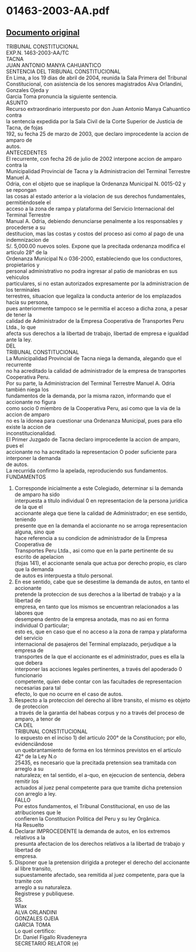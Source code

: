 
01463-2003-AA.pdf
=================
  
[Documento original](https://tc.gob.pe/jurisprudencia/2004/01463-2003-AA.pdf)  
---  
TRIBUNAL CONSTITUCIONAL  
EXP.N. 1463-2003-AA/TC  
TACNA  
JUAN ANTONIO MANYA CAHUANTICO  
SENTENCIA DEL TRIBUNAL CONSTITUCIONAL  
En Lima, a los 19 dias de abril de 2004, reunida la Sala Primera del Tribunal  
Constitucional, con asistencia de los senores magistrados Alva Orlandini, Gonzales Ojeda y  
Garcia Toma pronuncia la siguiente sentencia.  
ASUNTO  
Recurso extraordinario interpuesto por don Juan Antonio Manya Cahuantico contra  
la sentencia expedida por la Sala Civil de la Corte Superior de Justicia de Tacna, de fojas  
192, su fecha 25 de marzo de 2003, que declaro improcedente la accion de amparo de  
autos.  
ANTECEDENTES  
El recurrente, con fecha 26 de julio de 2002 interpone accion de amparo contra la  
Municipalidad Provincial de Tacna y la Administracion del Terminal Terrestre Manuel A.  
Odria, con el objeto que se inaplique la Ordenanza Municipal N. 0015-02 y se repongan  
las cosas al estado anterior a la violacion de sus derechos fundamentales, permitiéndosele el  
acceso a la zona de rampa y plataforma del Servicio Internacional del Terminal Terrestre  
Manual A. Odria, debiendo denunciarse penalmente a los responsables y procederse a su  
destitucion, mas las costas y costos del proceso asi como al pago de una indemnizacion de  
S/. 5,000.00 nuevos soles. Expone que la precitada ordenanza modifica el articulo 28° de la  
Ordenanza Municipal N.o 036-2000, estableciendo que los conductores, propietarios y  
personal administrativo no podra ingresar al patio de maniobras en sus vehiculos  
particulares, si no estan autorizados expresamente por la administracion de los terminales  
terrestres, situacion que legaliza la conducta anterior de los emplazados hacia su persona,  
pues anteriormente tampoco se le permitia el acceso a dicha zona, a pesar de tener la  
calidad de Administrador de la Empresa Cooperativa de Transportes Peru Ltda., lo que  
afecta sus derechos a la libertad de trabajo, libertad de empresa e igualdad ante la ley.  
DEL  
TRIBUNAL CONSTITUCIONAL  
La Municipalidad Provincial de Tacna niega la demanda, alegando que el recurrente  
no ha acreditado la calidad de administrador de la empresa de transportes Cooperativa Peru.  
Por su parte, la Administracion del Terminal Terrestre Manuel A. Odria también niega los  
fundamentos de la demanda, por la misma razon, informando que el accionante no figura  
como socio 0 miembro de la Cooperativa Peru, asi como que la via de la accion de amparo  
no es la idonea para cuestionar una Ordenanza Municipal, pues para ello existe la accion de  
inconstitucionalidad.  
El Primer Juzgado de Tacna declaro improcedente la accion de amparo, pues el  
accionante no ha acreditado la representacion O poder suficiente para interponer la demanda  
de autos.  
La recurrida confirmo la apelada, reproduciendo sus fundamentos.  
FUNDAMENTOS  
1. Corresponde inicialmente a este Colegiado, determinar si la demanda de amparo ha sido  
interpuesta a titulo individual 0 en representacion de la persona juridica de la que el  
accionante alega que tiene la calidad de Administrador; en ese sentido, teniendo  
presente que en la demanda el accionante no se arroga representacion alguna, sino que  
hace referencia a su condicion de administrador de la Empresa Cooperativa de  
Transportes Peru Ltda., asi como que en la parte pertinente de su escrito de apelacion  
(fojas 141), el accionante senala que actua por derecho propio, es claro que la demanda  
de autos es interpuesta a titulo personal.  
2. En ese sentido, cabe que se desestime la demanda de autos, en tanto el accionante  
pretende la proteccion de sus derechos a la libertad de trabajo y a la libertad de  
empresa, en tanto que los mismos se encuentran relacionados a las labores que  
desempena dentro de la empresa anotada, mas no asi en forma individual O particular;  
esto es, que en caso que el no acceso a la zona de rampa y plataforma del servicio  
internacional de pasajeros del Terminal emplazado, perjudique a la empresa de  
transportes de la que el accionante es el administrador, pues es ella la que debera  
interponer las acciones legales pertinentes, a través del apoderado 0 funcionario  
competente, quien debe contar con las facultades de representacion necesarias para tal  
efecto, lo que no ocurre en el caso de autos.  
3. Respecto a la proteccion del derecho al libre transito, el mismo es objeto de proteccion  
a través de la garantia del habeas corpus y no a través del proceso de amparo, a tenor de  
CA DEL  
TRIBUNAL CONSTITUCIONAL  
lo expuesto en el inciso 1) del articulo 200° de la Constitucion; por ello, evidenciândose  
un quebrantamiento de forma en los términos previstos en el articulo 42° de la Ley N.o  
25435, es necesario que la precitada pretension sea tramitada con arreglo a su  
naturaleza; en tal sentido, el a-quo, en ejecucion de sentencia, debera remitir los  
actuados al juez penal competente para que tramite dicha pretension con arreglo a ley.  
FALLO  
Por estos fundamentos, el Tribunal Constitucional, en uso de las atribuciones que le  
confieren la Constitucion Politica del Peru y su ley Orgânica.  
Ha Resuelto  
1. Declarar IMPROCEDENTE la demanda de autos, en los extremos relativos a la  
presunta afectacion de los derechos relativos a la libertad de trabajo y libertad de  
empresa.  
2. Disponer que la pretension dirigida a proteger el derecho del accionante al libre transito,  
supuestamente afectado, sea remitida al juez competente, para que la tramite con  
arreglo a su naturaleza.  
Registrese y publiquese.  
SS.  
Wlax  
ALVA ORLANDINI  
GONZALES OJEIA  
GARCIA TOMA  
Lo quel certifico:  
Dr. Daniel Figallo Rivadeneyra  
SECRETARIO RELATOR (e)